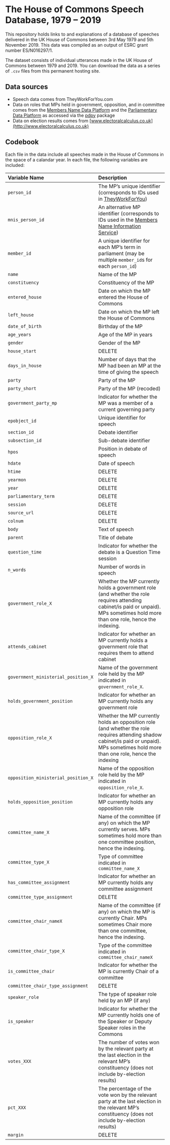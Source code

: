 The House of Commons Speech Database, 1979 – 2019
=================================================

This repository holds links to and explanations of a database of
speeches delivered in the UK House of Commons between 3rd May 1979 and
5th November 2019. This data was compiled as an output of ESRC grant
number ES/N016297/1.

The dataset consists of individual utterances made in the UK House of
Commons between 1979 and 2019. You can download the data as a series of
`.csv` files from this permanent hosting site.

Data sources
------------

-   Speech data comes from TheyWorkForYou.com
-   Data on roles that MPs held in government, opposition, and in
    committee comes from the [Members Name Data
    Platform](http://data.parliament.uk/membersdataplatform/memberquery.aspx)
    and the [Parliamentary Data Platform](https://beta.parliament.uk/)
    as accessed via the [pdpy](https://github.com/olihawkins/pdpy)
    package
-   Data on election results comes from
    [www.electoralcalculus.co.uk](http://www.electoralcalculus.co.uk)

Codebook
--------

Each file in the data include all speeches made in the House of Commons
in the space of a calandar year. In each file, the following variables
are included:

<table>
<colgroup>
<col style="width: 28%" />
<col style="width: 71%" />
</colgroup>
<thead>
<tr class="header">
<th style="text-align: left;">Variable Name</th>
<th style="text-align: left;">Description</th>
</tr>
</thead>
<tbody>
<tr class="odd">
<td style="text-align: left;"><code>person_id</code></td>
<td style="text-align: left;">The MP’s unique identifier (corresponds to IDs used in <a href="https://www.theyworkforyou.com/api/docs/getPerson">TheyWorkForYou</a>)</td>
</tr>
<tr class="even">
<td style="text-align: left;"><code>mnis_person_id</code></td>
<td style="text-align: left;">An alternative MP identifier (corresponds to IDs used in the <a href="http://data.parliament.uk/membersdataplatform/memberquery.aspx">Members Name Information Service</a>)</td>
</tr>
<tr class="odd">
<td style="text-align: left;"><code>member_id</code></td>
<td style="text-align: left;">A unique identifier for each MP’s term in parliament (may be multiple <code>member_id</code>s for each <code>person_id</code>)</td>
</tr>
<tr class="even">
<td style="text-align: left;"><code>name</code></td>
<td style="text-align: left;">Name of the MP</td>
</tr>
<tr class="odd">
<td style="text-align: left;"><code>constituency</code></td>
<td style="text-align: left;">Constituency of the MP</td>
</tr>
<tr class="even">
<td style="text-align: left;"><code>entered_house</code></td>
<td style="text-align: left;">Date on which the MP entered the House of Commons</td>
</tr>
<tr class="odd">
<td style="text-align: left;"><code>left_house</code></td>
<td style="text-align: left;">Date on which the MP left the House of Commons</td>
</tr>
<tr class="even">
<td style="text-align: left;"><code>date_of_birth</code></td>
<td style="text-align: left;">Birthday of the MP</td>
</tr>
<tr class="odd">
<td style="text-align: left;"><code>age_years</code></td>
<td style="text-align: left;">Age of the MP in years</td>
</tr>
<tr class="even">
<td style="text-align: left;"><code>gender</code></td>
<td style="text-align: left;">Gender of the MP</td>
</tr>
<tr class="odd">
<td style="text-align: left;"><code>house_start</code></td>
<td style="text-align: left;">DELETE</td>
</tr>
<tr class="even">
<td style="text-align: left;"><code>days_in_house</code></td>
<td style="text-align: left;">Number of days that the MP had been an MP at the time of giving the speech</td>
</tr>
<tr class="odd">
<td style="text-align: left;"><code>party</code></td>
<td style="text-align: left;">Party of the MP</td>
</tr>
<tr class="even">
<td style="text-align: left;"><code>party_short</code></td>
<td style="text-align: left;">Party of the MP (recoded)</td>
</tr>
<tr class="odd">
<td style="text-align: left;"><code>government_party_mp</code></td>
<td style="text-align: left;">Indicator for whether the MP was a member of a current governing party</td>
</tr>
<tr class="even">
<td style="text-align: left;"><code>epobject_id</code></td>
<td style="text-align: left;">Unique identifier for speech</td>
</tr>
<tr class="odd">
<td style="text-align: left;"><code>section_id</code></td>
<td style="text-align: left;">Debate identifier</td>
</tr>
<tr class="even">
<td style="text-align: left;"><code>subsection_id</code></td>
<td style="text-align: left;">Sub-debate identifier</td>
</tr>
<tr class="odd">
<td style="text-align: left;"><code>hpos</code></td>
<td style="text-align: left;">Position in debate of speech</td>
</tr>
<tr class="even">
<td style="text-align: left;"><code>hdate</code></td>
<td style="text-align: left;">Date of speech</td>
</tr>
<tr class="odd">
<td style="text-align: left;"><code>htime</code></td>
<td style="text-align: left;">DELETE</td>
</tr>
<tr class="even">
<td style="text-align: left;"><code>yearmon</code></td>
<td style="text-align: left;">DELETE</td>
</tr>
<tr class="odd">
<td style="text-align: left;"><code>year</code></td>
<td style="text-align: left;">DELETE</td>
</tr>
<tr class="even">
<td style="text-align: left;"><code>parliamentary_term</code></td>
<td style="text-align: left;">DELETE</td>
</tr>
<tr class="odd">
<td style="text-align: left;"><code>session</code></td>
<td style="text-align: left;">DELETE</td>
</tr>
<tr class="even">
<td style="text-align: left;"><code>source_url</code></td>
<td style="text-align: left;">DELETE</td>
</tr>
<tr class="odd">
<td style="text-align: left;"><code>colnum</code></td>
<td style="text-align: left;">DELETE</td>
</tr>
<tr class="even">
<td style="text-align: left;"><code>body</code></td>
<td style="text-align: left;">Text of speech</td>
</tr>
<tr class="odd">
<td style="text-align: left;"><code>parent</code></td>
<td style="text-align: left;">Title of debate</td>
</tr>
<tr class="even">
<td style="text-align: left;"><code>question_time</code></td>
<td style="text-align: left;">Indicator for whether the debate is a Question Time session</td>
</tr>
<tr class="odd">
<td style="text-align: left;"><code>n_words</code></td>
<td style="text-align: left;">Number of words in speech</td>
</tr>
<tr class="even">
<td style="text-align: left;"><code>government_role_X</code></td>
<td style="text-align: left;">Whether the MP currently holds a government role (and whether the role requires attending cabinet/is paid or unpaid). MPs sometimes hold more than one role, hence the indexing.</td>
</tr>
<tr class="odd">
<td style="text-align: left;"><code>attends_cabinet</code></td>
<td style="text-align: left;">Indicator for whether an MP currently holds a government role that requires them to attend cabinet</td>
</tr>
<tr class="even">
<td style="text-align: left;"><code>government_ministerial_position_X</code></td>
<td style="text-align: left;">Name of the government role held by the MP indicated in <code>government_role_X</code>.</td>
</tr>
<tr class="odd">
<td style="text-align: left;"><code>holds_government_position</code></td>
<td style="text-align: left;">Indicator for whether an MP currently holds any government role</td>
</tr>
<tr class="even">
<td style="text-align: left;"><code>opposition_role_X</code></td>
<td style="text-align: left;">Whether the MP currently holds an opposition role (and whether the role requires attending shadow cabinet/is paid or unpaid). MPs sometimes hold more than one role, hence the indexing</td>
</tr>
<tr class="odd">
<td style="text-align: left;"><code>opposition_ministerial_position_X</code></td>
<td style="text-align: left;">Name of the opposition role held by the MP indicated in <code>opposition_role_X</code>.</td>
</tr>
<tr class="even">
<td style="text-align: left;"><code>holds_opposition_position</code></td>
<td style="text-align: left;">Indicator for whether an MP currently holds any opposition role</td>
</tr>
<tr class="odd">
<td style="text-align: left;"><code>committee_name_X</code></td>
<td style="text-align: left;">Name of the committee (if any) on which the MP currently serves. MPs sometimes hold more than one committee position, hence the indexing.</td>
</tr>
<tr class="even">
<td style="text-align: left;"><code>committee_type_X</code></td>
<td style="text-align: left;">Type of committee indicated in <code>committee_name_X</code></td>
</tr>
<tr class="odd">
<td style="text-align: left;"><code>has_committee_assignment</code></td>
<td style="text-align: left;">Indicator for whether an MP currently holds any committee assignment</td>
</tr>
<tr class="even">
<td style="text-align: left;"><code>committee_type_assignment</code></td>
<td style="text-align: left;">DELETE</td>
</tr>
<tr class="odd">
<td style="text-align: left;"><code>committee_chair_nameX</code></td>
<td style="text-align: left;">Name of the committee (if any) on which the MP is currently Chair. MPs sometimes Chair more than one committee, hence the indexing.</td>
</tr>
<tr class="even">
<td style="text-align: left;"><code>committee_chair_type_X</code></td>
<td style="text-align: left;">Type of the committee indicated in <code>committee_chair_nameX</code></td>
</tr>
<tr class="odd">
<td style="text-align: left;"><code>is_committee_chair</code></td>
<td style="text-align: left;">Indicator for whether the MP is currently Chair of a committee</td>
</tr>
<tr class="even">
<td style="text-align: left;"><code>committee_chair_type_assignment</code></td>
<td style="text-align: left;">DELETE</td>
</tr>
<tr class="odd">
<td style="text-align: left;"><code>speaker_role</code></td>
<td style="text-align: left;">The type of speaker role held by an MP (if any)</td>
</tr>
<tr class="even">
<td style="text-align: left;"><code>is_speaker</code></td>
<td style="text-align: left;">Indicator for whether the MP currently holds one of the Speaker or Deputy Speaker roles in the Commons</td>
</tr>
<tr class="odd">
<td style="text-align: left;"><code>votes_XXX</code></td>
<td style="text-align: left;">The number of votes won by the relevant party at the last election in the relevant MP’s constituency (does not include by-election results)</td>
</tr>
<tr class="even">
<td style="text-align: left;"><code>pct_XXX</code></td>
<td style="text-align: left;">The percentage of the vote won by the relevant party at the last election in the relevant MP’s constituency (does not include by-election results)</td>
</tr>
<tr class="odd">
<td style="text-align: left;"><code>margin</code></td>
<td style="text-align: left;">DELETE</td>
</tr>
</tbody>
</table>
